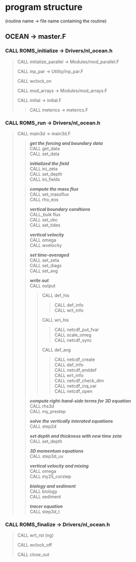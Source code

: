 # program structure  

(routine name -> file name containing the routine)

## OCEAN -> master.F

### CALL ROMS_initialize -> Drivers/nl_ocean.h  

> CALL initialize_parallel -> Modules/mod_parallel.F  
> 
> CALL inp_par -> Utility/inp_par.F  
> 
> CALL wclock_on  
> 
> CALL mod_arrays -> Modules/mod_arrays.F  
> 
> CALL initial -> initial.F  
>> CALL meterics -> meterics.F  

### CALL ROMS_run -> Drivers/nl_ocean.h

> CALL main3d -> main3d.F
>> ***get the forcing and boundary data***  
>> CALL get_data  
>> CALL set_data  
>>
>> ***initialized the field***  
>> CALL ini_zeta  
>> CALL set_depth  
>> CALL ini_fields  
>>
>> ***compute the mass flux***  
>> CALL set_massflux  
>> CALL rho_eos  
>>
>> ***vertical boundary condtions***  
>> CALL_bulk flux  
>> CALL set_vbc  
>> CALL set_tides  
>>
>> ***vertical velocity***  
>> CALL omega  
>> CALL wvelocity  
>>
>> ***set time-averaged***  
>> CALL set_zeta  
>> CALL set_diags  
>> CALL set_avg  
>>
>> ***write out***  
>> CALL output  
>>> CALL def_his  
>>>> CALL def_info  
>>>> CALL wrt_info  
>>>
>>> CALL wri_his
>>>> CALL netcdf_put_fvar    
>>>> CALL scale_omeg  
>>>> CALL netcdf_sync 
>>>
>>> CALL def_avg 
>>>> CALL netcdf_create     
>>>> CALL def_info    
>>>> CALL netcdf_enddef      
>>>> CALL wrt_info    
>>>> CALL netcdf_check_dim    
>>>> CALL netcdf_inq_var     
>>>> CALL netcdf_open     
>>>
>>***compute right-hand-side terms for 3D equation***  
>> CALL rhs3d  
>> CALL my_prestep  
>>
>> ***solve the vertically interated equations***  
>> CALL step2d  
>>
>> ***set depth and thickness with new time zeta***  
>> CALL set_depth  
>>
>> ***3D momentum equations***  
>> CALL step3d_uv  
>>
>> ***vertical velocity and mixing***  
>> CALL omega  
>> CALL my25_corstep  
>>
>> ***biology and sediment***  
>> CALL biology  
>> CALL sediment  
>>
>> ***tracer equation***  
>> CALL step3d_t  
>>

### CALL ROMS_finalize -> Drivers/nl_ocean.h

> CALL wrt_rst (ng)  
> 
> CALL wclock_off  
> 
> CALL close_out
